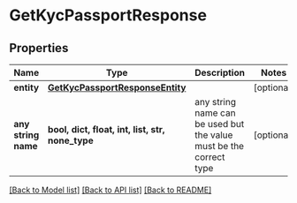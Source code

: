 # GetKycPassportResponse


## Properties
Name | Type | Description | Notes
------------ | ------------- | ------------- | -------------
**entity** | [**GetKycPassportResponseEntity**](GetKycPassportResponseEntity.md) |  | [optional] 
**any string name** | **bool, dict, float, int, list, str, none_type** | any string name can be used but the value must be the correct type | [optional]

[[Back to Model list]](../README.md#documentation-for-models) [[Back to API list]](../README.md#documentation-for-api-endpoints) [[Back to README]](../README.md)


